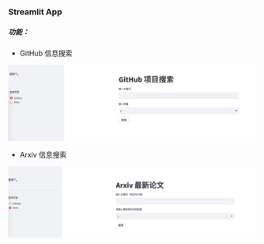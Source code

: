 ### Streamlit App

##### 功能：

- GitHub 信息搜索

![1685006295769](static/1685006295769.jpg)

- Arxiv 信息搜索

![1685006263556](static/1685006263556.jpg)